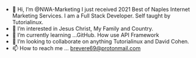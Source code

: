 - 👋 Hi, I’m @NWA-Marketing I just received 2021 Best of Naples Internet Marketing Services.  I am a Full Stack Developer. Self taught by Tutorialinux.
- 👀 I’m interested in Jesus Christ, My Family and Country.
- 🌱 I’m currently learning ...GitHub. How use API Framework
- 💞️ I’m looking to collaborate on anything Tutorialinux and David Cohen.
- 📫 How to reach me ... brevere69@protonmail.com

<!---
NWA-Marketing/NWA-Marketing is a ✨ special ✨ repository because its `README.md` (this file) appears on your GitHub profile.
You can click the Preview link to take a look at your changes.
--->
